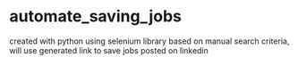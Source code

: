 # automate_saving_jobs
created with python using selenium library 
based on manual search criteria, will use generated link to save jobs posted on linkedin 
